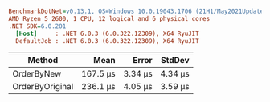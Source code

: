 ``` ini

BenchmarkDotNet=v0.13.1, OS=Windows 10.0.19043.1706 (21H1/May2021Update)
AMD Ryzen 5 2600, 1 CPU, 12 logical and 6 physical cores
.NET SDK=6.0.201
  [Host]     : .NET 6.0.3 (6.0.322.12309), X64 RyuJIT
  DefaultJob : .NET 6.0.3 (6.0.322.12309), X64 RyuJIT


```
|          Method |     Mean |   Error |  StdDev |
|---------------- |---------:|--------:|--------:|
|      OrderByNew | 167.5 μs | 3.34 μs | 4.34 μs |
| OrderByOriginal | 236.1 μs | 4.05 μs | 3.59 μs |
